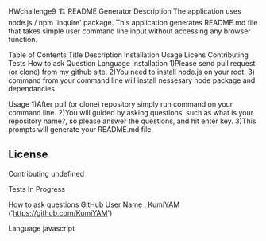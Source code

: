 HWchallenge9
🏗️ README Generator
Description
The application uses node.js / npm 'inquire' package. This application generates README.md file that takes simple user command line input without accessing any browser function.

Table of Contents
Title
Description
Installation
Usage
Licens
Contributing
Tests
How to ask Question
Language
Installation
1)Please send pull request (or clone) from my github site. 2)You need to install node.js on your root. 3) command from your command line will install nessesary node package and dependancies.

Usage
1)After pull (or clone) repository simply run command on your command line. 2)You will guided by asking questions, such as what is your repository name?, so please answer the questions, and hit enter key. 3)This prompts will generate your README.md file.

License
--

Contributing
undefined

Tests
In Progress

How to ask questions
GitHub User Name : KumiYAM ('https://github.com/KumiYAM')

Language
javascript